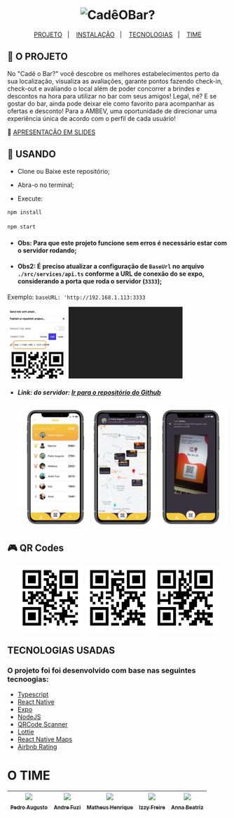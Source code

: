 <h1 align="center">
    <img alt="CadêOBar?" title="#Cadê o Bar?" src="https://avatars2.githubusercontent.com/u/67425116?s=400&u=652083b6f4d46b59d93c8d11ceb0415d25cd415b&v=4" width="200px" />
</h1>


<p align="center">
  <a href="#-o-projeto">PROJETO</a>&nbsp;&nbsp;&nbsp;|&nbsp;&nbsp;&nbsp;
  <a href="#-usando">INSTALAÇÃO</a>&nbsp;&nbsp;&nbsp;|&nbsp;&nbsp;&nbsp;
  <a href="#tecnologias-usadas">TECNOLOGIAS</a>&nbsp;&nbsp;&nbsp;|&nbsp;&nbsp;&nbsp;
  <a href="#o-time">TIME</a>
</p>


## 📱 O PROJETO

No "Cadê o Bar?"  você descobre os melhores estabelecimentos perto da sua localização, visualiza as avaliações, garante pontos fazendo check-in, check-out e avaliando o local além de poder concorrer a brindes e descontos na hora para utilizar no bar com seus amigos! Legal, né?
E se gostar do bar, ainda pode deixar ele como favorito para acompanhar as ofertas e desconto!
Para a AMBEV, uma oportunidade de direcionar uma experiência única de acordo com o perfil de cada usuário!

🔗 [APRESENTAÇÃO EM SLIDES](https://github.com/pedroarm/Private/files/4875966/Cade.o.bar_.2.pdf)


## 📲 USANDO

- Clone ou Baixe este repositório;

- Abra-o no terminal;

- Execute:
```bash
npm install

npm start
```
- #### Obs: Para que este projeto funcione sem erros é necessário estar com o servidor rodando;

- #### Obs2: É preciso atualizar a configuração de `BaseUrl` no arquivo `./src/services/api.ts` conforme a URL de conexão do se expo, considerando a porta que roda o servidor (`3333`);
Exemplo: `baseURL: 'http://192.168.1.113:3333`

<img src="https://github.com/fh-megahack/cade-o-bar-mobile/blob/master/public/Screen%20Shot%202020-07-05%20at%2022.24.34.png" width="400px"/>

- ##### Link: do servidor: [Ir para o repositório do Github](https://github.com/fh-megahack/server-cade-o-bar)

    <img src="/public/demo/viewDemo.png" width="1000px;" />

## 🎮 QR Codes

<p align="center">
  <img alt="qr1" src="./public/qrcodes/bardoze.jpeg" width="150px">
  <img alt="qr2" src="./public/qrcodes/bardopedro.jpeg" width="150px">
  <img alt="qr2" src="./public/qrcodes/bardofuzi.jpeg" width="150px">
</p>

## TECNOLOGIAS USADAS

### O projeto foi foi desenvolvido com base nas seguintes tecnoogias:

- [Typescript](https://www.typescriptlang.org/)
- [React Native](https://reactnative.dev/)
- [Expo](https://expo.io/)
- [NodeJS](https://nodejs.org/en/)
- [QRCode Scanner](https://www.npmjs.com/package/react-native-qrcode-scanner)
- [Lottie](https://lottiefiles.com/)
- [React Native Maps](https://www.npmjs.com/package/react-native-maps)
- [Airbnb Rating](https://www.npmjs.com/package/react-native-ratings)


# O TIME
  
| [<img src="https://media-exp1.licdn.com/dms/image/C4E03AQHImSDKRUifEA/profile-displayphoto-shrink_200_200/0?e=1599696000&v=beta&t=W4Ev7iiqp3T0Na8bFRjrcpnZUVHKjR4Xn9lGUypC7Z4" width="100px;" /><br /><sub><b>Pedro Augusto</b></sub>](https://www.linkedin.com/in/pedro-augusto-ribeiro-marques-47522119a/)<br /> | [<img src="https://avatars3.githubusercontent.com/u/39490440?s=460&u=ccf9446db9a1a8062b17bac56547f331109e9372&v=4" width="100px;"/><br /><sub><b>Andre Fuzi</b></sub>](https://www.linkedin.com/in/andre-fuziyama/)<br /> | [<img src="https://avatars3.githubusercontent.com/u/56003521?s=460&v=4" width="100px;"/><br /><sub><b>Matheus Henrique</b></sub>](https://github.com/MatheusHG)<br /> | [<img src="https://media-exp1.licdn.com/dms/image/C5603AQEDLc8JszvmyA/profile-displayphoto-shrink_200_200/0?e=1599696000&v=beta&t=6VAJLtoLDyOBxvQSYCT4njG4c1IeatQR4Uo8H4ztCqI" width="100px;"/><br /><sub><b>Izzy Freire</b></sub>](https://www.linkedin.com/in/izzyfreire/)<br> | [<img src="https://media-exp1.licdn.com/dms/image/C4D03AQHTUOndHBPo2A/profile-displayphoto-shrink_200_200/0?e=1599696000&v=beta&t=1v2eVNdHVkYj8kuBkHDfX8S-YRhpazCJkwm4fBz-v-Y" width="100px;"/><br /><sub><b>Anna Beatriz</b></sub>](https://www.linkedin.com/in/anna-beatriz-telmo-9794a21b1/)<br /> |
| :---: | :---: | :---: | :---: | :---: |
